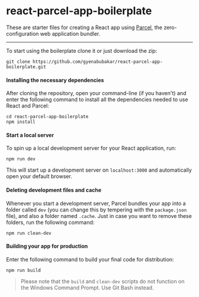 # react-parcel-app-boilerplate

These are starter files for creating a React app using [Parcel](https://parceljs.org/), the zero-configuration web application bundler.

---

To start using the boilerplate clone it or just download the zip:

```
git clone https://github.com/gyenabubakar/react-parcel-app-boilerplate.git
```

#### Installing the necessary dependencies

After cloning the repository, open your command-line (if you haven't) and enter the following command to install all the dependencies needed to use React and Parcel:

```
cd react-parcel-app-boilerplate
npm install
```

#### Start a local server

To spin up a local development server for your React application, run:

```
npm run dev
```

This will start up a development server on `localhost:3000` and automatically open your default browser.

#### Deleting development files and cache

Whenever you start a development server, Parcel bundles your app into a folder called `dev` (you can change this by tempering with the `package.json` file), and also a folder named `.cache`. Just in case you want to remove these folders, run the following command:

```
npm run clean-dev
```

#### Building your app for production

Enter the following command to build your final code for distribution:

```
npm run build
```

> Please note that the `build` and `clean-dev` scripts do not function on the Windows Command Prompt. Use Git Bash instead.
